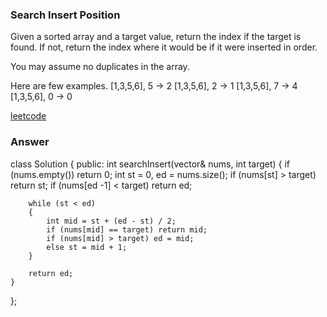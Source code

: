### Search Insert Position

Given a sorted array and a target value, return the index if the target is found. If not, return the index where it would be if it were inserted in order.

You may assume no duplicates in the array.

Here are few examples.
[1,3,5,6], 5 → 2
[1,3,5,6], 2 → 1
[1,3,5,6], 7 → 4
[1,3,5,6], 0 → 0

[leetcode](https://leetcode.com/problems/search-insert-position/description/)

### Answer

class Solution {
public:
    int searchInsert(vector<int>& nums, int target) {
        if (nums.empty()) return 0;
        int st = 0, ed = nums.size();
        if (nums[st] > target) return st;
        if (nums[ed -1] < target) return ed;
        
        while (st < ed)
        {
            int mid = st + (ed - st) / 2;
            if (nums[mid] == target) return mid;
            if (nums[mid] > target) ed = mid;
            else st = mid + 1;
        }
        
        return ed;
    }
};